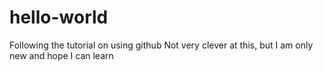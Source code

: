 # hello-world
Following the tutorial on using github
Not very clever at this, but I am only new and hope I can learn
